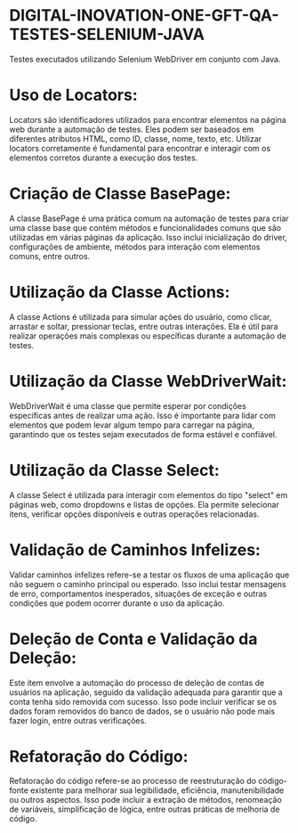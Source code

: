 # DIGITAL-INOVATION-ONE-GFT-QA-TESTES-SELENIUM-JAVA
Testes executados utilizando Selenium WebDriver em conjunto com Java.




# Uso de Locators:
Locators são identificadores utilizados para encontrar elementos na página web durante a automação de testes. Eles podem ser baseados em diferentes atributos HTML, como ID, classe, nome, texto, etc. Utilizar locators corretamente é fundamental para encontrar e interagir com os elementos corretos durante a execução dos testes.

# Criação de Classe BasePage:
A classe BasePage é uma prática comum na automação de testes para criar uma classe base que contém métodos e funcionalidades comuns que são utilizadas em várias páginas da aplicação. Isso inclui inicialização do driver, configurações de ambiente, métodos para interação com elementos comuns, entre outros.

# Utilização da Classe Actions:
A classe Actions é utilizada para simular ações do usuário, como clicar, arrastar e soltar, pressionar teclas, entre outras interações. Ela é útil para realizar operações mais complexas ou específicas durante a automação de testes.

# Utilização da Classe WebDriverWait:
WebDriverWait é uma classe que permite esperar por condições específicas antes de realizar uma ação. Isso é importante para lidar com elementos que podem levar algum tempo para carregar na página, garantindo que os testes sejam executados de forma estável e confiável.

# Utilização da Classe Select:
A classe Select é utilizada para interagir com elementos do tipo "select" em páginas web, como dropdowns e listas de opções. Ela permite selecionar itens, verificar opções disponíveis e outras operações relacionadas.

# Validação de Caminhos Infelizes:
Validar caminhos infelizes refere-se a testar os fluxos de uma aplicação que não seguem o caminho principal ou esperado. Isso inclui testar mensagens de erro, comportamentos inesperados, situações de exceção e outras condições que podem ocorrer durante o uso da aplicação.

# Deleção de Conta e Validação da Deleção:
Este item envolve a automação do processo de deleção de contas de usuários na aplicação, seguido da validação adequada para garantir que a conta tenha sido removida com sucesso. Isso pode incluir verificar se os dados foram removidos do banco de dados, se o usuário não pode mais fazer login, entre outras verificações.

# Refatoração do Código:
Refatoração do código refere-se ao processo de reestruturação do código-fonte existente para melhorar sua legibilidade, eficiência, manutenibilidade ou outros aspectos. Isso pode incluir a extração de métodos, renomeação de variáveis, simplificação de lógica, entre outras práticas de melhoria de código.

